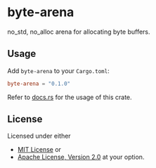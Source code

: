 # byte-arena

no_std, no_alloc arena for allocating byte buffers.

## Usage

Add `byte-arena` to your `Cargo.toml`:
```toml
byte-arena = "0.1.0"
```

Refer to [docs.rs](http://docs.rs/byte-arena) for the usage of this crate.

## License

Licensed under either
- [MIT License](https://github.com/MrGunflame/byte-arena/blob/master/LICENSE-MIT) or
- [Apache License, Version 2.0](https://github.com/MrGunflame/byte-arena/blob/master/LICENSE-APACHE) at your option.
